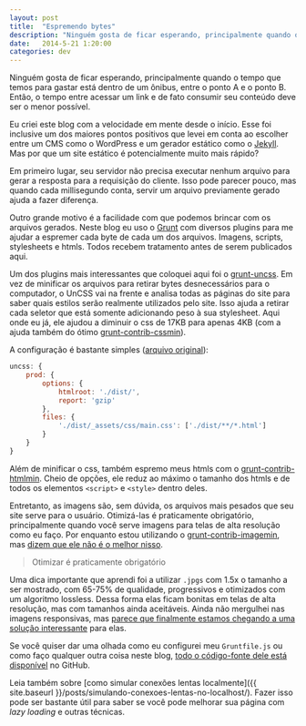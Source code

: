 ```yaml
---
layout: post
title:  "Espremendo bytes"
description: "Ninguém gosta de ficar esperando, principalmente quando o tempo que temos para gastar está dentro de um ônibus, entre o ponto A e o ponto B"
date:   2014-5-21 1:20:00
categories: dev
---
```


Ninguém gosta de ficar esperando, principalmente quando o tempo que temos para gastar está dentro de um ônibus, entre o ponto A e o ponto B. Então, o tempo entre acessar um link e de fato consumir seu conteúdo deve ser o menor possível.

<!--more-->

Eu criei este blog com a velocidade em mente desde o início. Esse foi inclusive um dos maiores pontos positivos que levei em conta ao escolher entre um CMS como o WordPress e um gerador estático como o [Jekyll](http://jekyllrb.com). Mas por que um site estático é potencialmente muito mais rápido?

Em primeiro lugar, seu servidor não precisa executar nenhum arquivo para gerar a resposta para a requisição do cliente. Isso pode parecer pouco, mas quando cada millisegundo conta, servir um arquivo previamente gerado ajuda a fazer diferença.

Outro grande motivo é a facilidade com que podemos brincar com os arquivos gerados. Neste blog eu uso o [Grunt](http://gruntjs.com) com diversos plugins para me ajudar a espremer cada byte de cada um dos arquivos. Imagens, scripts, stylesheets e htmls. Todos recebem tratamento antes de serem publicados aqui.

Um dos plugins mais interessantes que coloquei aqui foi o [grunt-uncss](https://github.com/addyosmani/grunt-uncss). Em vez de minificar os arquivos para retirar bytes desnecessários para o computador, o UnCSS vai na frente e analisa todas as páginas do site para saber quais estilos serão realmente utilizados pelo site. Isso ajuda a retirar cada seletor que está somente adicionando peso à sua stylesheet. Aqui onde eu já, ele ajudou a diminuir o css de 17KB para apenas 4KB (com a ajuda também do ótimo [grunt-contrib-cssmin](https://github.com/gruntjs/grunt-contrib-cssmin)).

A configuração é bastante simples ([arquivo original](https://github.com/hugobessaa/hugobessa/blob/master/Gruntfile.js#L143-L153)):

```javascript
uncss: {
    prod: {
        options: {
            htmlroot: './dist/',
            report: 'gzip'
        },
        files: {
            './dist/_assets/css/main.css': ['./dist/**/*.html']
        }
    }
}
```

Além de minificar o css, também espremo meus htmls com o [grunt-contrib-htmlmin](https://github.com/gruntjs/grunt-contrib-htmlmin). Cheio de opções, ele reduz ao máximo o tamanho dos htmls e de todos os elementos `<script>` e `<style>` dentro deles.

Entretanto, as imagens são, sem dúvida, os arquivos mais pesados que seu site serve para o usuário. Otimizá-las é praticamente obrigatório, principalmente quando você serve imagens para telas de alta resolução como eu faço. Por enquanto estou utilizando o [grunt-contrib-imagemin](https://github.com/gruntjs/grunt-contrib-imagemin), mas [dizem que ele não é o melhor nisso](http://jamiemason.github.io/ImageOptim-CLI/).

<blockquote class="pullquote">Otimizar é praticamente obrigatório</blockquote>

Uma dica importante que aprendi foi a utilizar `.jpgs` com 1.5x o tamanho a ser mostrado, com 65-75% de qualidade, progressivos e otimizados com um algoritmo lossless. Dessa forma elas ficam bonitas em telas de alta resolução, mas com tamanhos ainda aceitáveis. Ainda não mergulhei nas imagens responsivas, mas [parece que finalmente estamos chegando a uma solução interessante](http://www.smashingmagazine.com/2014/05/14/responsive-images-done-right-guide-picture-srcset/) para elas.

Se você quiser dar uma olhada como eu configurei meu `Gruntfile.js` ou como faço qualquer outra coisa neste blog, [todo o código-fonte dele está disponível](https://github.com/hugobessaa/hugobessa) no GitHub.

Leia também sobre [como simular conexões lentas localmente]({{ site.baseurl }}/posts/simulando-conexoes-lentas-no-localhost/). Fazer isso pode ser bastante útil para saber se você pode melhorar sua página com *lazy loading* e outras técnicas.
